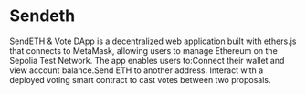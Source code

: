 # Sendeth
SendETH &amp; Vote DApp is a decentralized web application built with ethers.js that connects to MetaMask, allowing users to manage Ethereum on the Sepolia Test Network. The app enables users to:Connect their wallet and view account balance.Send ETH to another address. Interact with a deployed voting smart contract to cast votes between two proposals. 
